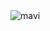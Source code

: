 <img src="https://komarev.com/ghpvc/?username=mavi&label=Profile%20views&color=0066ff" alt="mavi" />
